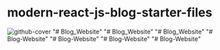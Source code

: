 # modern-react-js-blog-starter-files
![github-cover](https://github.com/mdalmamunit427/modern-react-js-blog-starter-files/assets/96342744/99119d03-b207-4f72-a0df-7d68011f3c64)
"# Blog_Website" 
"# Blog_Website" 
"# Blog_Website" 
"# Blog-Website" 
"# Blog-Website" 
"# Blog-Website" 
"# Blog-Website" 
